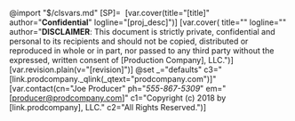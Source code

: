 @import "$/clsvars.md"
[SP]=&nbsp;
[var.cover(title="[title]" author="**Confidential**" logline="[proj_desc]")]
[var.cover( title="" logline="" author="**DISCLAIMER**: This document is strictly private, confidential and personal to its recipients and should not be copied, distributed or reproduced in whole or in part, nor passed to any third party without the expressed, written consent of [Production Company], LLC.")]
[var.revision.plain(v="[revision]")]
@set _="defaults" c3="[link.prodcompany._qlink(_qtext=\"prodcompany.com\")]"
[var.contact(cn="Joe Producer" ph="*555-867-5309*" em="[producer@prodcompany.com]" c1="Copyright (c) 2018 by [link.prodcompany], LLC." c2="All Rights Reserved.")]
